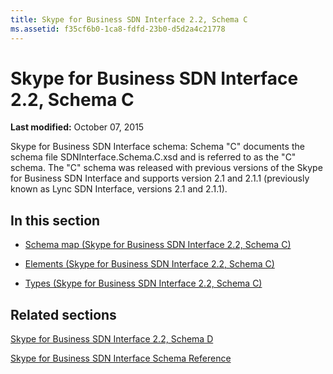 ```yaml
---
title: Skype for Business SDN Interface 2.2, Schema C
ms.assetid: f35cf6b0-1ca8-fdfd-23b0-d5d2a4c21778
---
```



# Skype for Business SDN Interface 2.2, Schema C

 **Last modified:** October 07, 2015
  
    
    

Skype for Business SDN Interface schema: Schema "C" documents the schema file SDNInterface.Schema.C.xsd and is referred to as the "C" schema. The "C" schema was released with previous versions of the Skype for Business SDN Interface and supports version 2.1 and 2.1.1 (previously known as Lync SDN Interface, versions 2.1 and 2.1.1). 
## In this section


-  [Schema map (Skype for Business SDN Interface 2.2, Schema C)](schema-map-skype-for-business-sdn-interface-2-2-schema-c.md)
    
  
-  [Elements (Skype for Business SDN Interface 2.2, Schema C)](elements-skype-for-business-sdn-interface-2-2-schema-c.md)
    
  
-  [Types (Skype for Business SDN Interface 2.2, Schema C)](types-skype-for-business-sdn-interface-2-2-schema-c.md)
    
  

## Related sections

 [Skype for Business SDN Interface 2.2, Schema D](skype-for-business-sdn-interface-2-2-schema-d.md)
  
    
    
 [Skype for Business SDN Interface Schema Reference](skype-for-business-sdn-interface-schema-reference.md)
  
    
    

